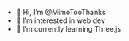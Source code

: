 - 👋 Hi, I’m @MimoTooThanks
- 👀 I’m interested in web dev
- 🌱 I’m currently learning Three.js

<!---
MimoTooThanks/MimoTooThanks is a ✨ special ✨ repository because its `README.md` (this file) appears on your GitHub profile.
You can click the Preview link to take a look at your changes.
--->
